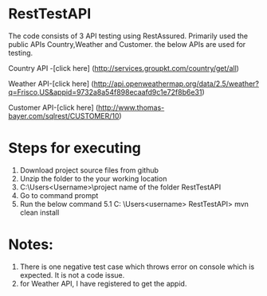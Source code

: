 # RestTestAPI
The code consists of 3 API testing using RestAssured. Primarily used the public APIs Country,Weather and Customer. 
the below APIs are used for testing.

Country API -[click here] (http://services.groupkt.com/country/get/all)

Weather API-[click here] (http://api.openweathermap.org/data/2.5/weather?q=Frisco,US&appid=9732a8a54f898ecaafd9c1e72f8b6e31)

Customer API-[click here] (http://www.thomas-bayer.com/sqlrest/CUSTOMER/10)

# Steps for executing
1.	Download project source files from github
2.	Unzip the folder to the your working location
3.	C:\Users\<Username>\project name of the folder RestTestAPI
4.	Go to command prompt
5.	Run the below command
5.1	C: \Users\<username> RestTestAPI> mvn clean install
# Notes:
1. There is one negative test case which throws error on console which is expected. It is not a code issue.
2. for Weather API, I have registered to get the appid.

 
